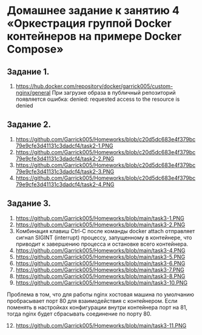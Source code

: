 # Домашнее задание к занятию 4 «Оркестрация группой Docker контейнеров на примере Docker Compose»

## Задание 1.

1. https://hub.docker.com/repository/docker/garrick005/custom-nginx/general
При загрузке образа в публичный репозиторий появляется ошибка:
denied: requested access to the resource is denied

## Задание 2.

1. https://github.com/Garrick005/Homeworks/blob/c20d5dc683e4f379bc79e9cfe3d41131c3dadcf4/task2-1.PNG
2. https://github.com/Garrick005/Homeworks/blob/c20d5dc683e4f379bc79e9cfe3d41131c3dadcf4/task2-2.PNG
3. https://github.com/Garrick005/Homeworks/blob/c20d5dc683e4f379bc79e9cfe3d41131c3dadcf4/task2-3.PNG
4. https://github.com/Garrick005/Homeworks/blob/c20d5dc683e4f379bc79e9cfe3d41131c3dadcf4/task2-4.PNG

## Задание 3.

1. https://github.com/Garrick005/Homeworks/blob/main/task3-1.PNG
2. https://github.com/Garrick005/Homeworks/blob/main/task3-2.PNG
3. Комбинация клавиш Ctrl-C после команды docker attach отправляет сигнал SIGINT (interrupt) процессу, запущенному в контейнере, что приводит к завершению процесса и остановке всего контейнера.
4. https://github.com/Garrick005/Homeworks/blob/main/task3-4.PNG
5. https://github.com/Garrick005/Homeworks/blob/main/task3-5.PNG
6. https://github.com/Garrick005/Homeworks/blob/main/task3-6.PNG
7. https://github.com/Garrick005/Homeworks/blob/main/task3-7.PNG
8. https://github.com/Garrick005/Homeworks/blob/main/task3-8.PNG
10. https://github.com/Garrick005/Homeworks/blob/main/task3-10.PNG

Проблема в том, что для работы nginx хостовая машина по умолчанию пробрасывает порт 80 для взаимодействия с контейнером. Если поменять в настройках конфигурации внутри контейнера порт на 81, тогда nginx будет сбрасывать соединение по порту 80.

12. https://github.com/Garrick005/Homeworks/blob/main/task3-11.PNG
